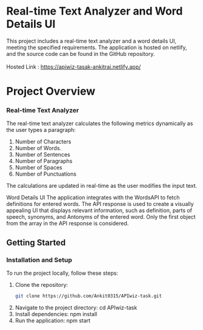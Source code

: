 # Real-time Text Analyzer and Word Details UI
This project includes a real-time text analyzer and a word details UI, meeting the specified requirements. The application is hosted on netlify, and the source code can be found in the GitHub repository.<br/>
<br/>
Hosted Link : https://apiwiz-tasak-ankitrai.netlify.app/
# Project Overview
 ### Real-time Text Analyzer
 The real-time text analyzer calculates the following metrics dynamically as the user types a paragraph:
1. Number of Characters
2. Number of Words.
3. Number of Sentences
4. Number of Paragraphs
5. Number of Spaces
6. Number of Punctuations

The calculations are updated in real-time as the user modifies the input text.

Word Details UI
The application integrates with the WordsAPI to fetch definitions for entered words. The API response is used to create a visually appealing UI that displays relevant information, such as definition, parts of speech, synonyms, and Antonyms of the entered word. Only the first object from the array in the API response is considered.

## Getting Started
### Installation and Setup
To run the project locally, follow these steps:

1. Clone the repository:
   ```bash
   git clone https://github.com/Ankit0315/APIwiz-task.git
2. Navigate to the project directory: cd APIwiz-task
3. Install dependencies: npm install
4. Run the application: npm start

